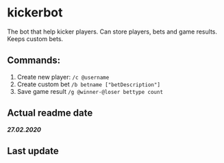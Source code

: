 # kickerbot
The bot that help kicker players. Can store players, bets and game results.
Keeps custom bets.
## Commands:
1) Create new player: ```/c @username```
2) Create custom bet ```/b betname ["betDescription"] ```
3) Save game result ```/g @winner-@loser bettype count```
## Actual readme date
**_27.02.2020_**
## Last update
